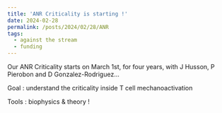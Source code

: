```yaml
---
title: 'ANR Criticality is starting !'
date: 2024-02-28
permalink: /posts/2024/02/28/ANR
tags:
  - against the stream
  - funding
---
```


Our ANR Criticality starts on March 1st, for four years, with J Husson, P Pierobon and D Gonzalez-Rodriguez...

Goal : understand the criticality inside T cell mechanoactivation

Tools : biophysics & theory !



